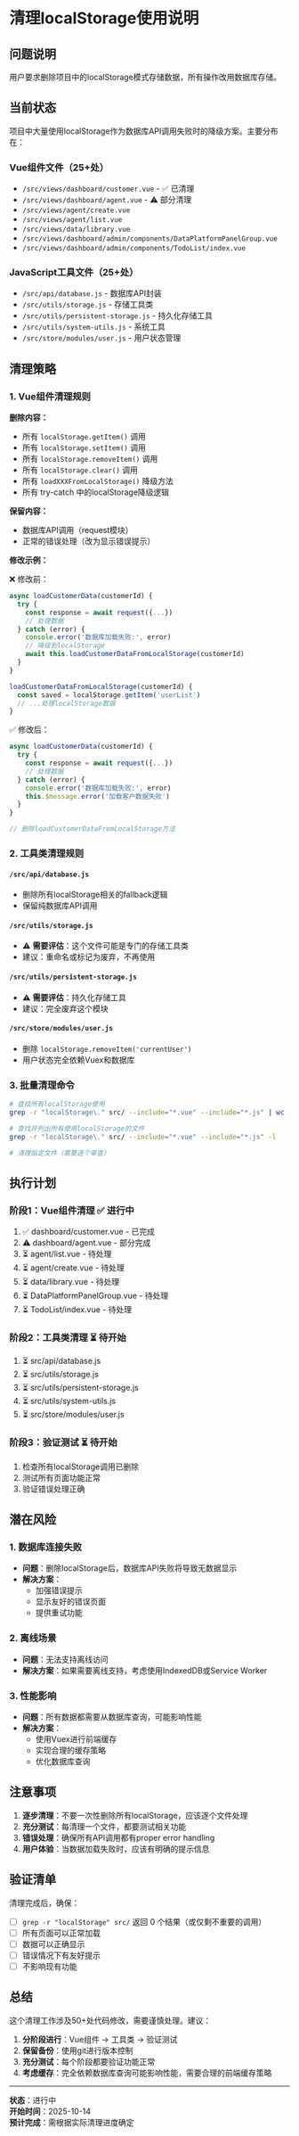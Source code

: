 # 清理localStorage使用说明

## 问题说明

用户要求删除项目中的localStorage模式存储数据，所有操作改用数据库存储。

## 当前状态

项目中大量使用localStorage作为数据库API调用失败时的降级方案。主要分布在：

### Vue组件文件（25+处）
- `/src/views/dashboard/customer.vue` - ✅ 已清理
- `/src/views/dashboard/agent.vue` - ⚠️ 部分清理
- `/src/views/agent/create.vue`
- `/src/views/agent/list.vue`
- `/src/views/data/library.vue`
- `/src/views/dashboard/admin/components/DataPlatformPanelGroup.vue`
- `/src/views/dashboard/admin/components/TodoList/index.vue`

### JavaScript工具文件（25+处）
- `/src/api/database.js` - 数据库API封装
- `/src/utils/storage.js` - 存储工具类
- `/src/utils/persistent-storage.js` - 持久化存储工具
- `/src/utils/system-utils.js` - 系统工具
- `/src/store/modules/user.js` - 用户状态管理

## 清理策略

### 1. Vue组件清理规则

**删除内容：**
- 所有 `localStorage.getItem()` 调用
- 所有 `localStorage.setItem()` 调用  
- 所有 `localStorage.removeItem()` 调用
- 所有 `localStorage.clear()` 调用
- 所有 `loadXXXFromLocalStorage()` 降级方法
- 所有 try-catch 中的localStorage降级逻辑

**保留内容：**
- 数据库API调用（request模块）
- 正常的错误处理（改为显示错误提示）

**修改示例：**

❌ 修改前：
```javascript
async loadCustomerData(customerId) {
  try {
    const response = await request({...})
    // 处理数据
  } catch (error) {
    console.error('数据库加载失败:', error)
    // 降级到localStorage
    await this.loadCustomerDataFromLocalStorage(customerId)
  }
}

loadCustomerDataFromLocalStorage(customerId) {
  const saved = localStorage.getItem('userList')
  // ...处理localStorage数据
}
```

✅ 修改后：
```javascript
async loadCustomerData(customerId) {
  try {
    const response = await request({...})
    // 处理数据
  } catch (error) {
    console.error('数据库加载失败:', error)
    this.$message.error('加载客户数据失败')
  }
}

// 删除loadCustomerDataFromLocalStorage方法
```

### 2. 工具类清理规则

#### `/src/api/database.js`
- 删除所有localStorage相关的fallback逻辑
- 保留纯数据库API调用

#### `/src/utils/storage.js`
- ⚠️ **需要评估**：这个文件可能是专门的存储工具类
- 建议：重命名或标记为废弃，不再使用

#### `/src/utils/persistent-storage.js`
- ⚠️ **需要评估**：持久化存储工具
- 建议：完全废弃这个模块

#### `/src/store/modules/user.js`
- 删除 `localStorage.removeItem('currentUser')`
- 用户状态完全依赖Vuex和数据库

### 3. 批量清理命令

```bash
# 查找所有localStorage使用
grep -r "localStorage\." src/ --include="*.vue" --include="*.js" | wc -l

# 查找并列出所有使用localStorage的文件
grep -r "localStorage\." src/ --include="*.vue" --include="*.js" -l

# 清理指定文件（需要逐个审查）
```

## 执行计划

### 阶段1：Vue组件清理 ✅ 进行中
1. ✅ dashboard/customer.vue - 已完成
2. ⚠️ dashboard/agent.vue - 部分完成
3. ⏳ agent/list.vue - 待处理
4. ⏳ agent/create.vue - 待处理
5. ⏳ data/library.vue - 待处理  
6. ⏳ DataPlatformPanelGroup.vue - 待处理
7. ⏳ TodoList/index.vue - 待处理

### 阶段2：工具类清理 ⏳ 待开始
1. ⏳ src/api/database.js
2. ⏳ src/utils/storage.js
3. ⏳ src/utils/persistent-storage.js
4. ⏳ src/utils/system-utils.js
5. ⏳ src/store/modules/user.js

### 阶段3：验证测试 ⏳ 待开始
1. 检查所有localStorage调用已删除
2. 测试所有页面功能正常
3. 验证错误处理正确

## 潜在风险

### 1. 数据库连接失败
- **问题**：删除localStorage后，数据库API失败将导致无数据显示
- **解决方案**：
  - 加强错误提示
  - 显示友好的错误页面
  - 提供重试功能

### 2. 离线场景
- **问题**：无法支持离线访问
- **解决方案**：如果需要离线支持，考虑使用IndexedDB或Service Worker

### 3. 性能影响
- **问题**：所有数据都需要从数据库查询，可能影响性能
- **解决方案**：
  - 使用Vuex进行前端缓存
  - 实现合理的缓存策略
  - 优化数据库查询

## 注意事项

1. **逐步清理**：不要一次性删除所有localStorage，应该逐个文件处理
2. **充分测试**：每清理一个文件，都要测试相关功能
3. **错误处理**：确保所有API调用都有proper error handling
4. **用户体验**：当数据加载失败时，应该有明确的提示信息

## 验证清单

清理完成后，确保：
- [ ] `grep -r "localStorage" src/` 返回 0 个结果（或仅剩不重要的调用）
- [ ] 所有页面可以正常加载
- [ ] 数据可以正确显示
- [ ] 错误情况下有友好提示
- [ ] 不影响现有功能

## 总结

这个清理工作涉及50+处代码修改，需要谨慎处理。建议：

1. **分阶段进行**：Vue组件 → 工具类 → 验证测试
2. **保留备份**：使用git进行版本控制
3. **充分测试**：每个阶段都要验证功能正常
4. **考虑缓存**：完全依赖数据库查询可能影响性能，需要合理的前端缓存策略

---

**状态**：进行中  
**开始时间**：2025-10-14  
**预计完成**：需根据实际清理进度确定

